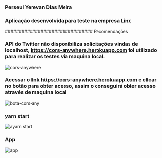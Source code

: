 ### Perseul Yerevan Dias Meira
### Aplicação desenvolvida para teste na empresa Linx

################################ Recomendações
### API do Twitter não disponibiliza solicitações vindas de localhost, https://cors-anywhere.herokuapp.com foi utilizado para realizar os testes via maquina local.
![cors-anywhere](https://user-images.githubusercontent.com/53841377/128656443-b506613b-e94e-475f-8af9-a3a6c0d5daf9.png)

### Acessar o link https://cors-anywhere.herokuapp.com e clicar no botão para obter acesso, assim o conseguirá obter acesso através de maquina local
![bota-cors-any](https://user-images.githubusercontent.com/53841377/128779915-6df1478c-2ea8-4207-b2dc-51f344724bc1.png)

### yarn start
![ayarn start](https://user-images.githubusercontent.com/53841377/128658579-ec664789-8189-4f98-945e-14ee268a8950.png)

### App
![app](https://user-images.githubusercontent.com/53841377/128658603-f7fcf95d-0891-4ff0-90de-35b7f039df6e.png)


